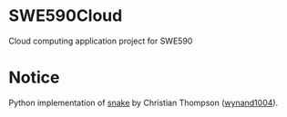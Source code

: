 # SWE590Cloud
Cloud computing application project for SWE590

# Notice
Python implementation of [snake](https://gist.github.com/wynand1004/ec105fd2f457b10d971c09586ec44900) by Christian Thompson ([wynand1004](https://gist.github.com/wynand1004)).
